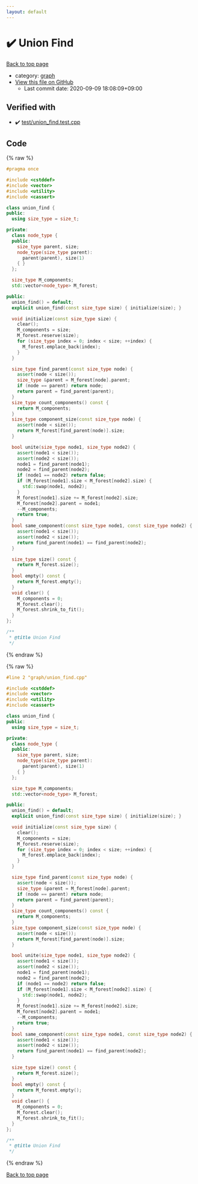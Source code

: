 ```yaml
---
layout: default
---
```


<!-- mathjax config similar to math.stackexchange -->
<script type="text/javascript" async
  src="https://cdnjs.cloudflare.com/ajax/libs/mathjax/2.7.5/MathJax.js?config=TeX-MML-AM_CHTML">
</script>
<script type="text/x-mathjax-config">
  MathJax.Hub.Config({
    TeX: { equationNumbers: { autoNumber: "AMS" }},
    tex2jax: {
      inlineMath: [ ['$','$'] ],
      processEscapes: true
    },
    "HTML-CSS": { matchFontHeight: false },
    displayAlign: "left",
    displayIndent: "2em"
  });
</script>

<script type="text/javascript" src="https://cdnjs.cloudflare.com/ajax/libs/jquery/3.4.1/jquery.min.js"></script>
<script src="https://cdn.jsdelivr.net/npm/jquery-balloon-js@1.1.2/jquery.balloon.min.js" integrity="sha256-ZEYs9VrgAeNuPvs15E39OsyOJaIkXEEt10fzxJ20+2I=" crossorigin="anonymous"></script>
<script type="text/javascript" src="../../assets/js/copy-button.js"></script>
<link rel="stylesheet" href="../../assets/css/copy-button.css" />


# :heavy_check_mark: Union Find

<a href="../../index.html">Back to top page</a>

* category: <a href="../../index.html#f8b0b924ebd7046dbfa85a856e4682c8">graph</a>
* <a href="{{ site.github.repository_url }}/blob/master/graph/union_find.cpp">View this file on GitHub</a>
    - Last commit date: 2020-09-09 18:08:09+09:00




## Verified with

* :heavy_check_mark: <a href="../../verify/test/union_find.test.cpp.html">test/union_find.test.cpp</a>


## Code

<a id="unbundled"></a>
{% raw %}
```cpp
#pragma once

#include <cstddef>
#include <vector>
#include <utility>
#include <cassert>

class union_find {
public:
  using size_type = size_t;

private:
  class node_type {
  public:
    size_type parent, size;
    node_type(size_type parent): 
      parent(parent), size(1) 
    { }
  };

  size_type M_components;
  std::vector<node_type> M_forest;

public:
  union_find() = default;
  explicit union_find(const size_type size) { initialize(size); }

  void initialize(const size_type size) {
    clear();
    M_components = size;
    M_forest.reserve(size);
    for (size_type index = 0; index < size; ++index) {
      M_forest.emplace_back(index);
    }
  }

  size_type find_parent(const size_type node) {
    assert(node < size());
    size_type &parent = M_forest[node].parent;
    if (node == parent) return node;
    return parent = find_parent(parent);
  }
  size_type count_components() const { 
    return M_components; 
  }
  size_type component_size(const size_type node) { 
    assert(node < size());
    return M_forest[find_parent(node)].size;
  }

  bool unite(size_type node1, size_type node2) {
    assert(node1 < size());
    assert(node2 < size());
    node1 = find_parent(node1);
    node2 = find_parent(node2);
    if (node1 == node2) return false;
    if (M_forest[node1].size < M_forest[node2].size) {
      std::swap(node1, node2);
    }
    M_forest[node1].size += M_forest[node2].size;
    M_forest[node2].parent = node1;
    --M_components;
    return true;
  }
  bool same_component(const size_type node1, const size_type node2) { 
    assert(node1 < size());
    assert(node2 < size());
    return find_parent(node1) == find_parent(node2); 
  }

  size_type size() const {
    return M_forest.size();
  }
  bool empty() const {
    return M_forest.empty();
  }
  void clear() {
    M_components = 0;
    M_forest.clear();
    M_forest.shrink_to_fit();
  }
};

/**
 * @title Union Find
 */
```
{% endraw %}

<a id="bundled"></a>
{% raw %}
```cpp
#line 2 "graph/union_find.cpp"

#include <cstddef>
#include <vector>
#include <utility>
#include <cassert>

class union_find {
public:
  using size_type = size_t;

private:
  class node_type {
  public:
    size_type parent, size;
    node_type(size_type parent): 
      parent(parent), size(1) 
    { }
  };

  size_type M_components;
  std::vector<node_type> M_forest;

public:
  union_find() = default;
  explicit union_find(const size_type size) { initialize(size); }

  void initialize(const size_type size) {
    clear();
    M_components = size;
    M_forest.reserve(size);
    for (size_type index = 0; index < size; ++index) {
      M_forest.emplace_back(index);
    }
  }

  size_type find_parent(const size_type node) {
    assert(node < size());
    size_type &parent = M_forest[node].parent;
    if (node == parent) return node;
    return parent = find_parent(parent);
  }
  size_type count_components() const { 
    return M_components; 
  }
  size_type component_size(const size_type node) { 
    assert(node < size());
    return M_forest[find_parent(node)].size;
  }

  bool unite(size_type node1, size_type node2) {
    assert(node1 < size());
    assert(node2 < size());
    node1 = find_parent(node1);
    node2 = find_parent(node2);
    if (node1 == node2) return false;
    if (M_forest[node1].size < M_forest[node2].size) {
      std::swap(node1, node2);
    }
    M_forest[node1].size += M_forest[node2].size;
    M_forest[node2].parent = node1;
    --M_components;
    return true;
  }
  bool same_component(const size_type node1, const size_type node2) { 
    assert(node1 < size());
    assert(node2 < size());
    return find_parent(node1) == find_parent(node2); 
  }

  size_type size() const {
    return M_forest.size();
  }
  bool empty() const {
    return M_forest.empty();
  }
  void clear() {
    M_components = 0;
    M_forest.clear();
    M_forest.shrink_to_fit();
  }
};

/**
 * @title Union Find
 */

```
{% endraw %}

<a href="../../index.html">Back to top page</a>

